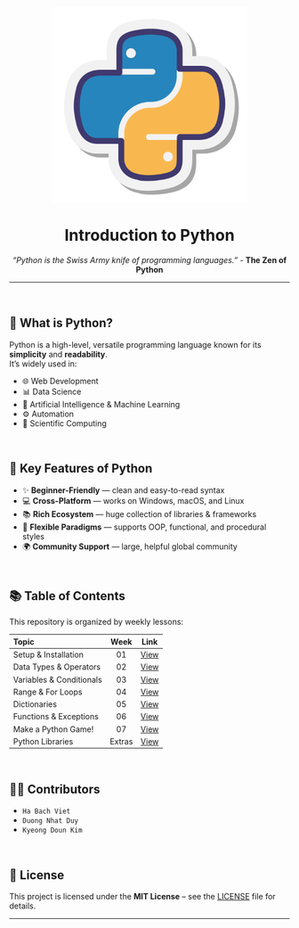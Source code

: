 <div align="center">
<!--   <img src="https://upload.wikimedia.org/wikipedia/commons/c/c3/Python-logo-notext.svg" alt="Python Logo" width="200"> -->
  <img src="https://github.com/viethaa/intro-to-python/blob/main/assets/icons8-python-500.png" alt="Python Logo" width="350">
  
  # Introduction to Python
*“Python is the Swiss Army knife of programming languages.”* - **The Zen of Python**
</div>

---

<br>

## 📌 What is Python?
Python is a high-level, versatile programming language known for its **simplicity** and **readability**.  
It’s widely used in:
- 🌐 Web Development  
- 📊 Data Science  
- 🤖 Artificial Intelligence & Machine Learning  
- ⚙️ Automation  
- 🧪 Scientific Computing

<br>

## 🧩 Key Features of Python
- ✨ **Beginner-Friendly** — clean and easy-to-read syntax  
- 💻 **Cross-Platform** — works on Windows, macOS, and Linux  
- 📚 **Rich Ecosystem** — huge collection of libraries & frameworks  
- 🔄 **Flexible Paradigms** — supports OOP, functional, and procedural styles  
- 🌍 **Community Support** — large, helpful global community

<br>

## 📚 Table of Contents
This repository is organized by weekly lessons:

| Topic | Week | Link |
| :---- | :-: | :---: |
| Setup & Installation | 01 | [View](https://github.com/viethaa/intro-to-python/blob/main/Week%2001/README.md) |
| Data Types & Operators | 02 | [View](https://github.com/viethaa/intro-to-python/blob/main/Week%2002/README.md) |
| Variables & Conditionals | 03 | [View](https://github.com/viethaa/intro-to-python/blob/main/Week%2003/README.md) |
| Range & For Loops | 04 | [View](https://github.com/viethaa/intro-to-python/blob/main/Week%2004/README.md) |
| Dictionaries | 05 | [View](https://github.com/viethaa/intro-to-python/blob/main/Week%2005/README.md) |
| Functions & Exceptions | 06 | [View](https://github.com/viethaa/intro-to-python/blob/main/Week%2006/README.md) |
| Make a Python Game! | 07 | [View](https://github.com/viethaa/intro-to-python/tree/main/Day%2007) |
| Python Libraries | Extras | [View](https://github.com/viethaa/intro-to-python/blob/main/Week%20Extras/README.md) |

<br>

## 🧑‍💻 Contributors
- ```Ha Bach Viet```  
- ```Duong Nhat Duy```
- ```Kyeong Doun Kim```

<br>

## 📄 License
This project is licensed under the **MIT License** – see the [LICENSE](LICENSE) file for details.

---
